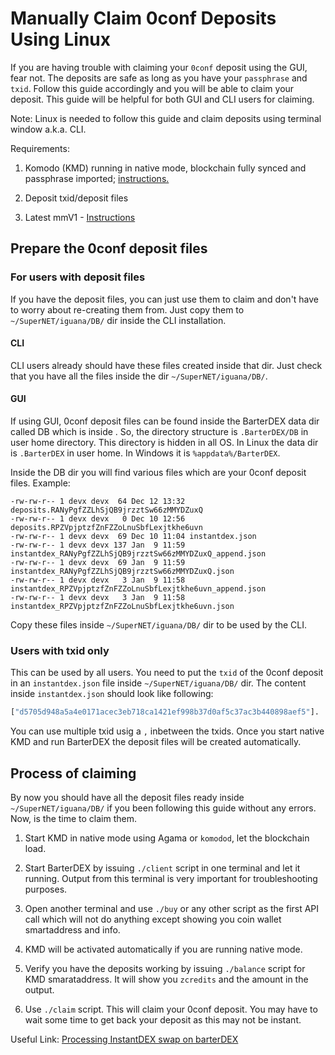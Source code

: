 # Manually Claim 0conf Deposits Using Linux

If you are having trouble with claiming your `0conf` deposit using the GUI, fear not. The deposits are safe as long as you have your `passphrase` and `txid`. Follow this guide accordingly and you will be able to claim your deposit. This guide will be helpful for both GUI and CLI users for claiming.

Note: Linux is needed to follow this guide and claim deposits using terminal window a.k.a. CLI.

Requirements:

1. Komodo (KMD) running in native mode, blockchain fully synced and passphrase imported; [instructions.](../../komodo/installation.html)

1. Deposit txid/deposit files

1. Latest mmV1 - [Instructions](../installation/install-marketmakerV1.md)

## Prepare the 0conf deposit files

### For users with deposit files

If you have the deposit files, you can just use them to claim and don't have to worry about re-creating them from. Just copy them to `~/SuperNET/iguana/DB/` dir inside the CLI installation.

#### CLI

CLI users already should have these files created inside that dir. Just check that you have all the files inside the dir `~/SuperNET/iguana/DB/`.

#### GUI

If using GUI, 0conf deposit files can be found inside the BarterDEX data dir called DB which is inside . So, the directory structure is `.BarterDEX/DB` in user home directory. This directory is hidden in all OS. In Linux the data dir is `.BarterDEX` in user home. In Windows it is `%appdata%/BarterDEX`.

Inside the DB dir you will find various files which are your 0conf deposit files. Example:

```
-rw-rw-r-- 1 devx devx  64 Dec 12 13:32 deposits.RANyPgfZZLhSjQB9jrzztSw66zMMYDZuxQ
-rw-rw-r-- 1 devx devx   0 Dec 10 12:56 deposits.RPZVpjptzfZnFZZoLnuSbfLexjtkhe6uvn
-rw-rw-r-- 1 devx devx  69 Dec 10 11:04 instantdex.json
-rw-rw-r-- 1 devx devx 137 Jan  9 11:59 instantdex_RANyPgfZZLhSjQB9jrzztSw66zMMYDZuxQ_append.json
-rw-rw-r-- 1 devx devx  69 Jan  9 11:59 instantdex_RANyPgfZZLhSjQB9jrzztSw66zMMYDZuxQ.json
-rw-rw-r-- 1 devx devx   3 Jan  9 11:58 instantdex_RPZVpjptzfZnFZZoLnuSbfLexjtkhe6uvn_append.json
-rw-rw-r-- 1 devx devx   3 Jan  9 11:58 instantdex_RPZVpjptzfZnFZZoLnuSbfLexjtkhe6uvn.json
```

Copy these files inside `~/SuperNET/iguana/DB/` dir to be used by the CLI.

### Users with txid only

This can be used by all users. You need to put the `txid` of the 0conf deposit in an `instantdex.json` file inside `~/SuperNET/iguana/DB/` dir. The content inside `instantdex.json` should look like following:

```bash
["d5705d948a5a4e0171acec3eb718ca1421ef998b37d0af5c37ac3b440898aef5"].
```

You can use multiple txid usig a `,` inbetween the txids. Once you start native KMD and run BarterDEX the deposit files will be created automatically.

## Process of claiming

By now you should have all the deposit files ready inside `~/SuperNET/iguana/DB/` if you been following this guide without any errors. Now, is the time to claim them.

1. Start KMD in native mode using Agama or `komodod`, let the blockchain load.

1. Start BarterDEX by issuing `./client` script in one terminal and let it running. Output from this terminal is very important for troubleshooting purposes.

1. Open another terminal and use `./buy` or any other script as the first API call which will not do anything except showing you coin wallet smartaddress and info.

1. KMD will be activated automatically if you are running native mode.

1. Verify you have the deposits working by issuing `./balance` script for KMD smarataddress. It will show you `zcredits` and the amount in the output.

1. Use `./claim` script. This will claim your 0conf deposit. You may have to wait some time to get back your deposit as this may not be instant.

Useful Link: [Processing InstantDEX swap on barterDEX](./0conf-deposit-claim.html)
